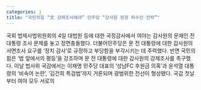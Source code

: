 ```yaml
---
categories: j
title: "국민의힘 “文 강제조사해야” 민주당 “감사원 정권 하수인 전락”"
---
```

국회 법제사법위원회의 4일 대법원 등에 대한 국정감사에서 여야는 감사원의 문재인 전 대통령 조사 문제를 놓고 정면충돌했다. 더불어민주당은 문 전 대통령에 대한 감사원의 서면조사 요구를 ‘정치 감사’로 규정하고 부당함을 부각시키는 데 주력했다. 반면 국민의힘은 ‘법 앞에서의 평등’을 강조하며 문 전 대통령에 대한 감사원의 강제조사를 촉구했다. 이날 법사위 국감에서는 이재명 민주당 대표의 ‘성남FC 후원금 의혹’과 윤석열 대통령의 ‘비속어 논란’, ‘김건희 특검법’까지 거론되며 광범위한 전선이 형성됐다. 국감 첫날부터 여야 모두 서로의